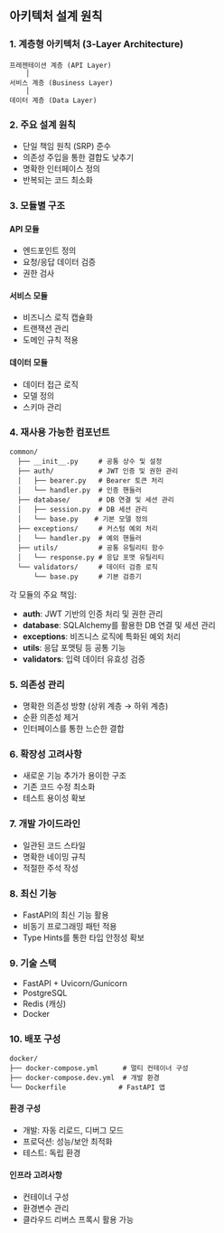 ## 아키텍처 설계 원칙

### 1. 계층형 아키텍처 (3-Layer Architecture)

```
프레젠테이션 계층 (API Layer)
    │
서비스 계층 (Business Layer)
    │
데이터 계층 (Data Layer)
```

### 2. 주요 설계 원칙

- 단일 책임 원칙 (SRP) 준수
- 의존성 주입을 통한 결합도 낮추기
- 명확한 인터페이스 정의
- 반복되는 코드 최소화

### 3. 모듈별 구조

#### API 모듈

- 엔드포인트 정의
- 요청/응답 데이터 검증
- 권한 검사

#### 서비스 모듈

- 비즈니스 로직 캡슐화
- 트랜잭션 관리
- 도메인 규칙 적용

#### 데이터 모듈

- 데이터 접근 로직
- 모델 정의
- 스키마 관리

### 4. 재사용 가능한 컴포넌트

```
common/
  ├── __init__.py     # 공통 상수 및 설정
  ├── auth/           # JWT 인증 및 권한 관리
  │   ├── bearer.py   # Bearer 토큰 처리
  │   └── handler.py  # 인증 핸들러
  ├── database/       # DB 연결 및 세션 관리
  │   ├── session.py  # DB 세션 관리
  │   └── base.py    # 기본 모델 정의
  ├── exceptions/     # 커스텀 예외 처리
  │   └── handler.py  # 예외 핸들러
  ├── utils/          # 공통 유틸리티 함수
  │   └── response.py # 응답 포맷 유틸리티
  └── validators/     # 데이터 검증 로직
      └── base.py     # 기본 검증기
```

각 모듈의 주요 책임:

- **auth**: JWT 기반의 인증 처리 및 권한 관리
- **database**: SQLAlchemy를 활용한 DB 연결 및 세션 관리
- **exceptions**: 비즈니스 로직에 특화된 예외 처리
- **utils**: 응답 포맷팅 등 공통 기능
- **validators**: 입력 데이터 유효성 검증

### 5. 의존성 관리

- 명확한 의존성 방향 (상위 계층 → 하위 계층)
- 순환 의존성 제거
- 인터페이스를 통한 느슨한 결합

### 6. 확장성 고려사항

- 새로운 기능 추가가 용이한 구조
- 기존 코드 수정 최소화
- 테스트 용이성 확보

### 7. 개발 가이드라인

- 일관된 코드 스타일
- 명확한 네이밍 규칙
- 적절한 주석 작성

### 8. 최신 기능

- FastAPI의 최신 기능 활용
- 비동기 프로그래밍 패턴 적용
- Type Hints를 통한 타입 안정성 확보

### 9. 기술 스택

- FastAPI + Uvicorn/Gunicorn
- PostgreSQL
- Redis (캐싱)
- Docker

### 10. 배포 구성

```
docker/
├── docker-compose.yml      # 멀티 컨테이너 구성
├── docker-compose.dev.yml  # 개발 환경
└── Dockerfile             # FastAPI 앱
```

#### 환경 구성

- 개발: 자동 리로드, 디버그 모드
- 프로덕션: 성능/보안 최적화
- 테스트: 독립 환경

#### 인프라 고려사항

- 컨테이너 구성
- 환경변수 관리
- 클라우드 리버스 프록시 활용 가능
